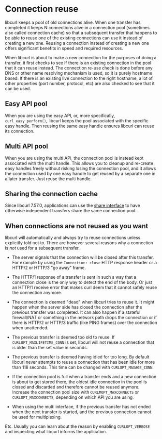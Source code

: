 # Connection reuse

libcurl keeps a pool of old connections alive. When one transfer has completed
it keeps N connections alive in a connection pool (sometimes also called
connection cache) so that a subsequent transfer that happens to be able to
reuse one of the existing connections can use it instead of creating a new
one. Reusing a connection instead of creating a new one offers significant
benefits in speed and required resources.

When libcurl is about to make a new connection for the purposes of doing a
transfer, it first checks to see if there is an existing connection in the
pool that it can reuse instead. The connection re-use check is done before any
DNS or other name resolving mechanism is used, so it is purely hostname
based. If there is an existing live connection to the right hostname, a lot of
other properties (port number, protocol, etc) are also checked to see that it
can be used.

## Easy API pool

When you are using the easy API, or, more specifically, `curl_easy_perform()`,
libcurl keeps the pool associated with the specific easy handle. Then reusing
the same easy handle ensures libcurl can reuse its connection.

## Multi API pool

When you are using the multi API, the connection pool is instead kept
associated with the multi handle. This allows you to cleanup and re-create
easy handles freely without risking losing the connection pool, and it allows
the connection used by one easy handle to get reused by a separate one in a
later transfer. Just reuse the multi handle.

## Sharing the connection cache

Since libcurl 7.57.0, applications can use the
[share interface](../../helpers/sharing.md)
to have otherwise independent transfers share the same connection pool.

## When connections are not reused as you want

libcurl will automatically and always try to reuse connections unless
explicitly told not to. There are however several reasons why a connection is
*not* used for a subsequent transfer.

 - The server signals that the connection will be closed after this transfer.
   For example by using the `Connection: close` HTTP response header or a
   HTTP/2 or HTTP/3 "go away" frame.

 - The HTTP/1 response of a transfer is sent in such a way that a connection
   close is the only way to detect the end of the body. Or just an HTTP/1
   receive error that makes curl deem that it cannot safely reuse the
   connection anymore.

 - The connection is deemed "dead" when libcurl tries to reuse it. It might
   happen when the server side has closed the connection after the previous
   transfer was completed. It can also happen if a stateful firewall/NAT or
   something in the network path drops the connection or if there is HTTP/2 or
   HTTP/3 traffic (like PING frames) over the connection when unattended.

 - The previous transfer is deemed too old to reuse. If
   `CURLOPT_MAXLIFETIME_CONN` is set, libcurl will not reuse a connection that
   is older than the set value in seconds.

 - The previous transfer is deemed having idled for too long. By default
   libcurl never attempts to reuse a connection that has been idle for more
   than 118 seconds. This time can be changed with `CURLOPT_MAXAGE_CONN`.

 - If the connection pool is full when a transfer ends and a new connection is
   about to get stored there, the oldest idle connection in the pool is closed
   and discarded and therefore cannot be reused anymore. Increase the
   connection pool size with `CURLMOPT_MAXCONNECTS` or `CURLOPT_MAXCONNECTS`,
   depending on which API you are using.

 - When using the multi interface, if the previous transfer has not ended when
   the next transfer is started, and the previous connection cannot be used
   for multiplexing.

Etc. Usually you can learn about the reason by enabling `CURLOPT_VERBOSE` and
inspecting what libcurl informs the application.
